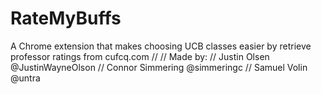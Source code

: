 # RateMyBuffs
A Chrome extension that makes choosing UCB classes easier by retrieve professor ratings from cufcq.com
// //
Made by:
//
Justin Olsen @JustinWayneOlson
//
Connor Simmering @simmeringc
//
Samuel Volin @untra

